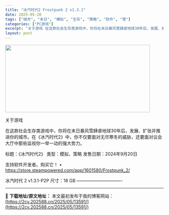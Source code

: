 ```yaml
---
title: "冰汽时代2 Frostpunk 2 v1.3.1"
date: 2025-05-20
tags: ["城市", "末日", "模拟", "生存", "策略", "软件", "雪"]
categories: ["PC游戏"]
excerpt: "关于游戏 在这款社会生存类游戏中，你将在末日暴风雪肆虐地球30年后，发展、扩张并推进你的城市。在《冰汽时代2》中，你不仅要面对无尽寒冬的威胁，还要面对议会大厅中那些监视你一举一动的强大势力。 标题：《冰汽时代2》 类型：模拟、策略 发售日期：2024年9月20日 支持软件开发者。购买它！ • htt&hellip;"
layout: post
---
```


<img class="aligncenter size-full wp-image-13577" src="https://2cy.202588.cn/wp-content/uploads/2025/05/2025052002384243.webp" alt="" width="460" height="215" />

关于游戏

在这款社会生存类游戏中，你将在末日暴风雪肆虐地球30年后，发展、扩张并推进你的城市。在《冰汽时代2》中，你不仅要面对无尽寒冬的威胁，还要面对议会大厅中那些监视你一举一动的强大势力。

标题：《冰汽时代2》
类型：模拟、策略
发售日期：2024年9月20日

支持软件开发者。购买它！
• https://store.steampowered.com/app/1601580/Frostpunk_2/

冰汽时代 2 v1.3.1-P2P
尺寸：18 GB
——————————-

---
📖 **下载地址/原文地址：** 本文最初发布于我的博客网站：[https://2cy.202588.cn/2025/05/13591/](https://2cy.202588.cn/2025/05/13591/)
